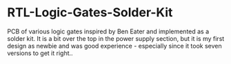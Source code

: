 # RTL-Logic-Gates-Solder-Kit
PCB of various logic gates inspired by Ben Eater and implemented as a solder kit. It is a bit over the top in the power supply section, 
but it is my first design as newbie and was good experience - especially since it took seven versions to get it right..
